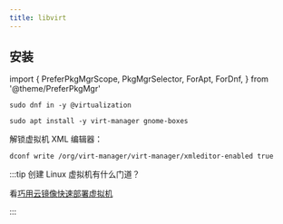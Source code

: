 ```yaml
---
title: libvirt
---
```


## 安装

import {
  PreferPkgMgrScope,
  PkgMgrSelector,
  ForApt,
  ForDnf,
} from '@theme/PreferPkgMgr'

<PreferPkgMgrScope dnf apt>
<PkgMgrSelector />
<ForDnf>

    sudo dnf in -y @virtualization

</ForDnf>
<ForApt>

    sudo apt install -y virt-manager gnome-boxes

</ForApt>
</PreferPkgMgrScope>

解锁虚拟机 XML 编辑器：

    dconf write /org/virt-manager/virt-manager/xmleditor-enabled true

:::tip 创建 Linux 虚拟机有什么门道？

看[巧用云镜像快速部署虚拟机](/docs/manual/linux/cloud-init)

:::

